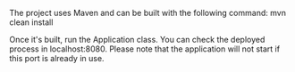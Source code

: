The project uses Maven and can be built with the following command: mvn clean install

Once it's built, run the Application class. You can check the deployed process in localhost:8080. Please note that the application will not start if this port is already in use.
